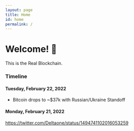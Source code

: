 ```yaml
---
layout: page
title: Home
id: home
permalink: /
---
```


# Welcome! 🌱

This is the Real Blockchain.

### Timeline

#### Tuesday, February 22, 2022
- Bitcoin drops to ~$37k with Russian/Ukraine Standoff

#### Monday, February 21, 2022

https://twitter.com/DeItaone/status/1494741102016053259
